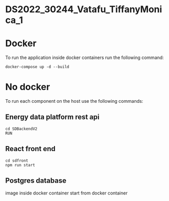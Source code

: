 # DS2022_30244_Vatafu_TiffanyMonica_1

# Docker

To run the application inside docker containers run the following command:
```
docker-compose up -d --build
```

# No docker

To run each component on the host use the following commands:

## Energy data platform rest api

```
cd SDBackendV2
RUN
```

## React front end

```
cd sdfront
npm run start
```

## Postgres database

image inside docker container
start from docker container
